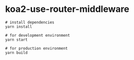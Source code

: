 # koa2-use-router-middleware

```
# install dependencies
yarn install

# for development environment
yarn start

# for production environment
yarn build
```